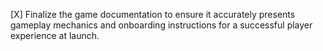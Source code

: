 [X] Finalize the game documentation to ensure it accurately presents gameplay mechanics and onboarding instructions for a successful player experience at launch.
